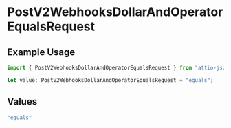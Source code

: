 # PostV2WebhooksDollarAndOperatorEqualsRequest

## Example Usage

```typescript
import { PostV2WebhooksDollarAndOperatorEqualsRequest } from "attio-js/models/operations/postv2webhooks.js";

let value: PostV2WebhooksDollarAndOperatorEqualsRequest = "equals";
```

## Values

```typescript
"equals"
```